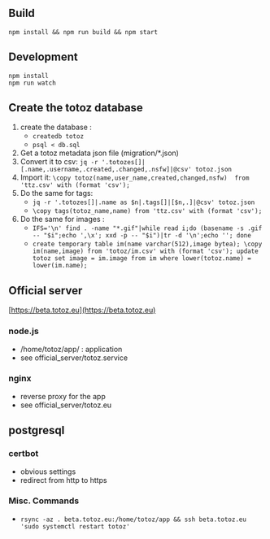 ## Build

    npm install && npm run build && npm start

## Development

    npm install
    npm run watch

## Create the totoz database

1) create the database :
    - ``createdb totoz``
    - ``psql < db.sql``
1) Get a totoz metadata json file (migration/*.json)
2) Convert it to csv: ``jq -r '.totozes[]|[.name,.username,.created,.changed,.nsfw]|@csv' totoz.json``
2) Import it: ``\copy totoz(name,user_name,created,changed,nsfw)  from 'ttz.csv' with (format 'csv');``
3) Do the same for tags:
    - ``jq -r '.totozes[]|.name as $n|.tags[]|[$n,.]|@csv' totoz.json``
    - ``\copy tags(totoz_name,name) from 'ttz.csv' with (format 'csv');``
4) Do the same for images :
    - ``IFS='\n' find . -name "*.gif"|while read i;do (basename -s .gif -- "$i";echo ',\x'; xxd -p -- "$i")|tr -d '\n';echo ''; done``
    -
        ``
        create temporary table im(name varchar(512),image bytea);
        \copy im(name,image) from 'totoz/im.csv' with (format 'csv');
        update totoz set image = im.image from im where lower(totoz.name) = lower(im.name);
        ``

## Official server

[https://beta.totoz.eu](https://beta.totoz.eu)

### node.js

- /home/totoz/app/ : application
- see official_server/totoz.service

### nginx

- reverse proxy for the app
- see official_server/totoz.eu

## postgresql

### certbot

- obvious settings
- redirect from http to https

### Misc. Commands

- ``rsync -az . beta.totoz.eu:/home/totoz/app && ssh beta.totoz.eu 'sudo systemctl restart totoz'``